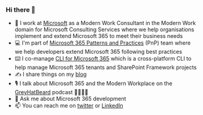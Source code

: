 ### Hi there 👋

- 💼 I work at [Microsoft](https://www.microsoft.com) as a Modern Work Consultant in the Modern Work domain for Microsoft Consulting Services where we help organisations implement and extend Microsoft 365 to meet their business needs
- 💻 I'm part of [Microsoft 365 Patterns and Practices](https://pnp.github.io) (PnP) team where we help developers extend Microsoft 365 following best practices
- ⌨️ I co-manage [CLI for Microsoft 365](https://pnp.github.io/cli-microsoft365/) which is a cross-platform CLI to help manage Microsoft 365 tenants and SharePoint Framework projects
- ✍️ I share things on my [blog](https://garrytrinder.github.io)
- 🎙 I talk about Microsoft 365 and the Modern Workplace on the [GreyHatBeard](https://www.greyhatbeard.com) podcast 🦡🎩🧔🏻
- 💬 Ask me about Microsoft 365 development
- 📫 You can reach me on [twitter](https://twitter.com/garrytrinder) or [LinkedIn](https://www.linkedin.com/in/gtrinder)
